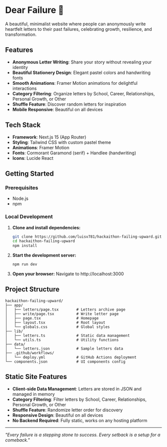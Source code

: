 # Dear Failure 💌

A beautiful, minimalist website where people can anonymously write heartfelt letters to their past failures, celebrating growth, resilience, and transformation.

## Features

- **Anonymous Letter Writing**: Share your story without revealing your identity
- **Beautiful Stationery Design**: Elegant pastel colors and handwriting fonts
- **Smooth Animations**: Framer Motion animations for delightful interactions
- **Category Filtering**: Organize letters by School, Career, Relationships, Personal Growth, or Other
- **Shuffle Feature**: Discover random letters for inspiration
- **Mobile Responsive**: Beautiful on all devices

## Tech Stack

- **Framework**: Next.js 15 (App Router)
- **Styling**: Tailwind CSS with custom pastel theme
- **Animations**: Framer Motion
- **Fonts**: Cormorant Garamond (serif) + Handlee (handwriting)
- **Icons**: Lucide React

## Getting Started

### Prerequisites

- Node.js
- npm

### Local Development

1. **Clone and install dependencies:**
   ```bash
   git clone https://github.com/luisv781/hackaithon-failing-upward.git
   cd hackaithon-failing-upward
   npm install
   ```

2. **Start the development server:**
   ```bash
   npm run dev
   ```

3. **Open your browser:**
   Navigate to http://localhost:3000

## Project Structure

```
hackaithon-failing-upward/
├── app/
│   ├── letters/page.tsx        # Letters archive page
│   ├── write/page.tsx          # Write letter page
│   ├── page.tsx                # Homepage
│   ├── layout.tsx              # Root layout
│   └── globals.css             # Global styles
├── lib/
│   ├── letters.ts              # Static data management
│   └── utils.ts                # Utility functions
├── data/
│   └── letters.json            # Sample letters data
├── .github/workflows/
│   └── deploy.yml              # GitHub Actions deployment
└── components.json             # UI components config
```
## Static Site Features

- **Client-side Data Management**: Letters are stored in JSON and managed in memory
- **Category Filtering**: Filter letters by School, Career, Relationships, Personal Growth, or Other
- **Shuffle Feature**: Randomize letter order for discovery
- **Responsive Design**: Beautiful on all devices
- **No Backend Required**: Fully static, works on any hosting platform

---

*"Every failure is a stepping stone to success. Every setback is a setup for a comeback."*
